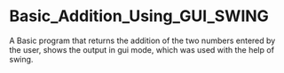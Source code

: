 # Basic_Addition_Using_GUI_SWING
A Basic program that returns the addition of the two numbers entered by the user, shows the output in gui mode, which was used with the help of swing.
